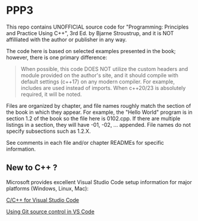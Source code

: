 # PPP3

This repo contains UNOFFICIAL source code for "Programming: Principles and Practice Using C++", 3rd Ed. by Bjarne Stroustrup, and it is NOT affilliated with the author or publisher in any way.

The code here is based on selected examples presented in the book; however, there is one primary difference:

>   When possible, this code DOES NOT utilize the custom headers and module provided on the author's site, and it should compile with default settings (c++17) on any modern compiler.  For example, includes are used instead of imports.  When c++20/23 is absolutely required, it will be noted.

Files are organized by chapter, and file names roughly match the section of the book in which they appear.  For example, the "Hello World" program is in section 1.2 of the book so the file here is 0102.cpp.  If there are multiple listings in a section, they will have -01, -02, ... appended.  File names do not specify subsections such as 1.2.X.

See comments in each file and/or chapter READMEs for specific information.

## New to C++ ?

Microsoft provides excellent Visual Studio Code setup information for major platforms (Windows, Linux, Mac):

[C/C++ for Visual Studio Code](https://code.visualstudio.com/docs/languages/cpp)

[Using Git source control in VS Code](https://code.visualstudio.com/docs/sourcecontrol/overview)
